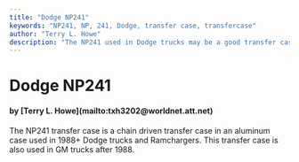 ```yaml
---
title: "Dodge NP241"
keywords: "NP241, NP, 241, Dodge, transfer case, transfercase"
author: "Terry L. Howe"
description: "The NP241 used in Dodge trucks may be a good transfer case to swap into your Jeep vehicle.  Parts from it also might be useful on a Jeep NP231."
---
```


# Dodge NP241
<H4>by [Terry L. Howe](mailto:txh3202@worldnet.att.net)</H4>
The NP241 transfer case is a chain driven transfer case in an
aluminum case used in 1988+ Dodge trucks and Ramchargers.
This transfer case is also used in GM trucks after 1988.